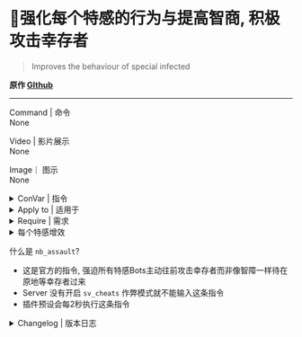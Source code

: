 # 📌强化每个特感的行为与提高智商, 积极攻击幸存者

> Improves the behaviour of special infected

**原作 [GIthub](https://github.com/fbef0102/L4D2-Plugins/tree/c0d3044c996ee5c68ae544b3641c2412cea8d304/AI_HardSI)**

---
Command | 命令
<br>None

Video | 影片展示
<br/>None

Image｜ 图示
<br/>None<details><summary>ConVar | 指令</summary>

cfg\sourcemod\AI_HardSI_fbef0102.cfg
```SourcePawn
// ConVars for plugin "AI_HardSI_fbef0102.smx"

// 触发"nb_assault"命令特感进行攻击的频率(秒)
ai_assault_reminder_interval "2"

// 改善Bommer行为, 0=关闭 1=开启
ai_hardsi_boomer_enable "1"

// 改善Charger行为, 0=关闭 1=开启
ai_hardsi_charger_enable "1"

// 改善Hunter行为, 0=关闭 1=开启
ai_hardsi_hunter_enable "1"

// 改善Jockey行为, 0=关闭 1=开启
ai_hardsi_jockey_enable "1"

// 改善Smoker行为, 0=关闭 1=开启
ai_hardsi_smoker_enable "1"

// 改善Spitter行为, 0=关闭 1=开启
ai_hardsi_spitter_enable "1"

// 改善Tank行为, 0=关闭 1=开启
ai_hardsi_tank_enable "1"

// 目标幸存者的准心如果在瞄自身Charger的身体低于20度视野范围内则强制冲刺
// 如果Charger有目标, 如果目标在水平轴上的瞄准点在此半径范围内, 则Charger不会直扑
ai_aim_offset_sensitivity_Charger "20"

// 强迫Charger在300公尺范围内开始冲刺
ai_charge_proximity "300"

// 如果Charger的健康状况降至此水平, 则会冲撞
ai_health_threshold_Charger "300"

// 如果Hunter有目标, 如果目标在横轴上的瞄准点在这个半径范围内, 它就不会直扑
ai_aim_offset_sensitivity_hunter "30"

// 强迫Hunter在1000公尺范围内蹲下准备扑人
ai_fast_pounce_proximity "1000"

// 强制左右飞扑靠近目标, 不要垂直飞向目标
ai_pounce_angle_mean "10" // 高斯 RNG 产生的平均角度
ai_pounce_angle_std "20" // 高斯 RNG 产生的平均值的一个标准差

// Hunter猛扑的垂直角度将会受到限制, 
// Hunter跳跃折角值, 越小Hunter跳跃角度越大
ai_pounce_vertical_angle "7"

// 前面有墙壁的范围内则飞扑的角度会变高, 尝试越过障碍物 (-1: 无限范围)
// 受感染的机器人将在自己前方多远的地方检查墙壁  使用 "-1"禁用功能
ai_wall_detection_distance "-1"

// Hunter距离最近的幸存者的距离值, 会考虑直接猛扑
ai_straight_pounce_proximity "200"

// 强迫Jockey在500公尺范围內开始连跳
ai_hop_activation_proximity "500"

// 启用Spitter连跳
ai_spitter_bhop "1"

// Tank连跳 0=关 1=开
ai_tank_bhop "0"

// 启用坦克岩石的标志
ai_tank_rock "1"

//------ 更改的官方指令 start ------//
// Smoker的舌头准备拉走幸存者的期间, 被攻击超过250HP或自身血量才会死亡 (预设: 50)
tongue_break_from_damage_amount 250

// 当幸存者靠近范围内的0.1秒后立刻吐舌头 (预设: 1.5)
smoker_tongue_delay 0.1

// 被人类看见1000秒之后才会逃跑 (预设: 1.0)
boomer_exposed_time_tolerance 1000.0

// 当幸存者靠近范围内的0.1秒后立刻呕吐 (预设: 1.0)
boomer_vomit_delay 0.1

// 1000公尺范围内才会蹲下准备扑人 (预设: 1000)
hunter_pounce_ready_range 1000

// 10000公尺范围内才会扑人 (预设: 75)
hunter_committed_attack_range 10000

// 0公尺范围内没有蹲下的Hunter被攻击时会逃跑跳走 (只会出现在战役/写实模式, 预设: 1000)
hunter_leap_away_give_up_range 0

// Hunter跳跃的最大倾角 (避免飞过头或飞太高, 预设: 45)
hunter_pounce_max_loft_angle 0

// Hunter飞扑在空中的过程中受到150HP伤害或自身血量以上才会死亡 (避免飞扑过程中容易被杀死, 预设: 50)
z_pounce_damage_interrupt 150

// 1000公尺范围内才会飞扑 (预设: 200)
z_jockey_leap_range 1000
//------ 更改的官方指令 end ------//

```
</details>

<details><summary>Apply to | 适用于</summary>

```
L4D2
```
</details>

<details><summary>Require | 需求</summary>

1. [[L4D & L4D2] Left 4 DHooks Direct](https://forums.alliedmods.net/showthread.php?t=321696)
</details>

<details><summary>每个特感增效</summary>

<br>

<details><summary>Tank</summary>

靠近幸存者一定范围内不会主动丢石头

连跳
</details>

<details><summary>Witch</summary>

无
</details>

<details><summary>Smoker</summary>

更改的官方指令

```SourcePawn
// Smoker的舌头准备拉走幸存者的期间, 被攻击超过250HP或自身血量才会死亡 (预设: 50)
tongue_break_from_damage_amount 250

// 当幸存者靠近范围内的0.1秒后立刻吐舌头 (预设: 1.5)
smoker_tongue_delay 0.1
```
</details>

<details><summary>Boomer</summary>

更改的官方指令

```SourcePawn
// 被人类看见1000秒之后才会逃跑 (预设: 1.0)
boomer_exposed_time_tolerance 1000.0

// 当幸存者靠近范围内的0.1秒后立刻呕吐 (预设: 1.0)
boomer_vomit_delay 0.1
```
</details>

<details><summary>Hunter</summary>

被攻击的时候不会自动逃跑跳走 (只会出现在战役/写实模式)

更改的官方指令

```SourcePawn
// 1000公尺范围内才会蹲下准备扑人 (预设: 1000)
hunter_pounce_ready_range 1000

// 10000公尺范围内才会扑人 (预设: 75)
hunter_committed_attack_range 10000

// 0公尺范围内没有蹲下的Hunter被攻击时会逃跑跳走 (只会出现在战役/写实模式, 预设: 1000)
hunter_leap_away_give_up_range 0

// Hunter跳跃的最大倾角 (避免飞过头或飞太高, 预设: 45)
hunter_pounce_max_loft_angle 0

// Hunter飞扑在空中的过程中受到150HP伤害或自身血量以上才会死亡 (避免飞扑过程中容易被杀死, 预设: 50)
z_pounce_damage_interrupt 150
```
插件自带的指令

```SourcePawn
// 强迫Hunter在1000公尺范围内蹲下准备扑人
ai_fast_pounce_proximity 1000

// 强迫Hunter跳跃的最大倾角 (避免飞过头或飞太高)
ai_pounce_vertical_angle 7

// 强制左右飞扑靠近目标, 不要垂直飞向目标
ai_pounce_angle_mean 10
ai_pounce_angle_std 20

// 离目标200公尺范围内考虑直接垂直飞向目标
ai_straight_pounce_proximity 200

// 目标幸存者的准心如果在瞄自身Hunter的身体低于30度视野范围内则强制飞扑
ai_aim_offset_sensitivity_hunter 30

// 前面有墙壁的范围内则飞扑的角度会变高, 尝试越过障碍物 (-1: 无限范围)
ai_wall_detection_distance -1
```
</details>

<details><summary>Spitter</summary>

连跳
</details>

<details><summary>Jockey</summary>

更改的官方指令

```SourcePawn
// 1000公尺范围内才会飞扑 (预设: 200)
z_jockey_leap_range 1000
```
插件自带的指令

```SourcePawn
// 强迫Jockey在500公尺范围内开始连跳
ai_hop_activation_proximity 500
```
</details>

<details><summary>Charger</summary>

插件自带的指令

```SourcePawn
// 强迫Charger在300公尺范围内开始冲刺
ai_charge_proximity 300

// 目标幸存者的准心如果在瞄自身Charger的身体低于20度视野范围内则强制冲刺
ai_aim_offset_sensitivity_Charger 20
```
</details>
</details>

什么是 ```nb_assault```?
- 这是官方的指令, 强迫所有特感Bots主动往前攻击幸存者而非像智障一样待在原地等幸存者过来
- Server 没有开启 `sv_cheats` 作弊模式就不能输入这条指令
- 插件预设会每2秒执行这条指令

<details><summary>Changelog | 版本日志</summary>

- v1.6 (2023-6-4)
	- Enable or Disable Each special infected behaviour

- v1.5 (2023-5-4)
	- Use server console to execute command "nb_assault"

- v1.4
	- Remake code
	- Replace left4downtown with left4dhooks
	- Compatibility support for SourceMod 1.11. Fixed various warnings.
</details>